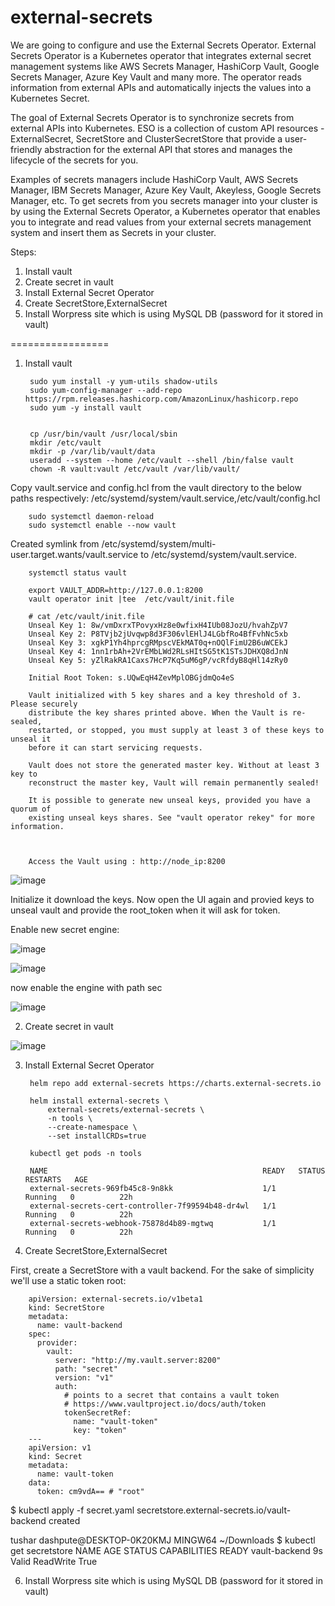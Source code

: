 # external-secrets

We are going to configure and use the External Secrets Operator. External Secrets Operator is a Kubernetes operator that integrates external secret management systems like AWS Secrets Manager, HashiCorp Vault, Google Secrets Manager, Azure Key Vault and many more. The operator reads information from external APIs and automatically injects the values into a Kubernetes Secret.

The goal of External Secrets Operator is to synchronize secrets from external APIs into Kubernetes. ESO is a collection of custom API resources - ExternalSecret, SecretStore and ClusterSecretStore that provide a user-friendly abstraction for the external API that stores and manages the lifecycle of the secrets for you.

Examples of secrets managers include HashiCorp Vault, AWS Secrets Manager, IBM Secrets Manager, Azure Key Vault, Akeyless, Google Secrets Manager, etc. To get secrets from you secrets manager into your cluster is by using the External Secrets Operator, a Kubernetes operator that enables you to integrate and read values from your external secrets management system and insert them as Secrets in your cluster.

Steps:
1. Install vault
2. Create secret in vault
3. Install External Secret Operator
4. Create SecretStore,ExternalSecret
5. Install Worpress site which is using MySQL DB (password for it stored in vault)


=================
1. Install vault

        sudo yum install -y yum-utils shadow-utils
        sudo yum-config-manager --add-repo https://rpm.releases.hashicorp.com/AmazonLinux/hashicorp.repo
        sudo yum -y install vault
   

        cp /usr/bin/vault /usr/local/sbin
        mkdir /etc/vault
        mkdir -p /var/lib/vault/data
        useradd --system --home /etc/vault --shell /bin/false vault
        chown -R vault:vault /etc/vault /var/lib/vault/

Copy vault.service and config.hcl from the vault directory to the below paths respectively: /etc/systemd/system/vault.service,/etc/vault/config.hcl 

        sudo systemctl daemon-reload
        sudo systemctl enable --now vault

Created symlink from /etc/systemd/system/multi-user.target.wants/vault.service to /etc/systemd/system/vault.service.

        systemctl status vault

        export VAULT_ADDR=http://127.0.0.1:8200
        vault operator init |tee  /etc/vault/init.file  

        # cat /etc/vault/init.file
        Unseal Key 1: 8w/vmDxrxTPovyxHz8e0wfixH4IUb08JozU/hvahZpV7
        Unseal Key 2: P8TVjb2jUvqwp8d3F306vlEHlJ4LGbfRo4BfFvhNc5xb
        Unseal Key 3: xgkP1Yh4hprcgRMpscVEkMAT0q+nOQlFimU2B6uWCEkJ
        Unseal Key 4: 1nn1rbAh+2VrEMbLWd2RLsHItSG5tK1STsJDHXQ8dJnN
        Unseal Key 5: yZlRakRA1Caxs7HcP7Kq5uM6gP/vcRfdyB8qHl14zRy0
        
        Initial Root Token: s.UQwEqH4ZevMplOBGjdmQo4eS
        
        Vault initialized with 5 key shares and a key threshold of 3. Please securely
        distribute the key shares printed above. When the Vault is re-sealed,
        restarted, or stopped, you must supply at least 3 of these keys to unseal it
        before it can start servicing requests.
        
        Vault does not store the generated master key. Without at least 3 key to
        reconstruct the master key, Vault will remain permanently sealed!
        
        It is possible to generate new unseal keys, provided you have a quorum of
        existing unseal keys shares. See "vault operator rekey" for more information.



        Access the Vault using : http://node_ip:8200

![image](https://github.com/cloudtechmasters/external-secrets/assets/68885738/15d2d210-5935-4618-996b-b60c848ae4a4)

Initialize it download the keys. Now open the UI again and provied keys to unseal vault and provide the root_token when it will ask for token.

Enable new secret engine:

![image](https://github.com/cloudtechmasters/external-secrets/assets/68885738/187365f8-a2e9-4638-93a4-30e022449688)

![image](https://github.com/cloudtechmasters/external-secrets/assets/68885738/d730b06d-ef58-4682-850d-c296a88de4c4)

now enable the engine with path sec

![image](https://github.com/cloudtechmasters/external-secrets/assets/68885738/1e479ec8-d5fe-4200-9d24-4f666e91108a)

        
2. Create secret in vault

![image](https://github.com/cloudtechmasters/external-secrets/assets/68885738/38491db0-390e-43c0-ae89-600677132c11)

3. Install External Secret Operator

        helm repo add external-secrets https://charts.external-secrets.io
        
        helm install external-secrets \
            external-secrets/external-secrets \
            -n tools \
            --create-namespace \
            --set installCRDs=true

        kubectl get pods -n tools

        NAME                                                READY   STATUS    RESTARTS   AGE
        external-secrets-969fb45c8-9n8kk                    1/1     Running   0          22h
        external-secrets-cert-controller-7f99594b48-dr4wl   1/1     Running   0          22h
        external-secrets-webhook-75878d4b89-mgtwq           1/1     Running   0          22h


5. Create SecretStore,ExternalSecret

First, create a SecretStore with a vault backend. For the sake of simplicity we'll use a static token root:

        apiVersion: external-secrets.io/v1beta1
        kind: SecretStore
        metadata:
          name: vault-backend
        spec:
          provider:
            vault:
              server: "http://my.vault.server:8200"
              path: "secret"
              version: "v1"
              auth:
                # points to a secret that contains a vault token
                # https://www.vaultproject.io/docs/auth/token
                tokenSecretRef:
                  name: "vault-token"
                  key: "token"
        ---
        apiVersion: v1
        kind: Secret
        metadata:
          name: vault-token
        data:
          token: cm9vdA== # "root"

$ kubectl apply -f secret.yaml
secretstore.external-secrets.io/vault-backend created

tushar dashpute@DESKTOP-0K20KMJ MINGW64 ~/Downloads
$ kubectl get secretstore
NAME            AGE   STATUS   CAPABILITIES   READY
vault-backend   9s    Valid    ReadWrite      True

   
6. Install Worpress site which is using MySQL DB (password for it stored in vault)
